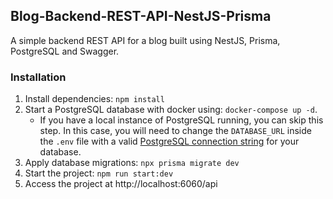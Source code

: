 ## Blog-Backend-REST-API-NestJS-Prisma

A simple backend REST API for a blog built using NestJS, Prisma, PostgreSQL and Swagger.

### Installation

1. Install dependencies: `npm install`
2. Start a PostgreSQL database with docker using: `docker-compose up -d`.
    - If you have a local instance of PostgreSQL running, you can skip this step. In this case, you will need to change
      the `DATABASE_URL` inside the `.env` file with a
      valid [PostgreSQL connection string](https://www.prisma.io/docs/concepts/database-connectors/postgresql#connection-details)
      for your database.
3. Apply database migrations: `npx prisma migrate dev`
4. Start the project:  `npm run start:dev`
5. Access the project at http://localhost:6060/api